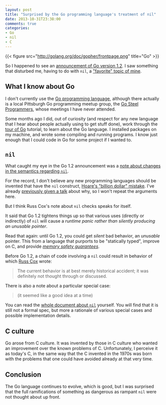 ```yaml
---
layout: post
title: "Surprised by the Go programming language's treatment of nil"
date: 2013-10-31T23:38:00
comments: true
categories: 
- Go
- nil
- C
---
```

{{< figure src="http://golang.org/doc/gopher/frontpage.png" title="Go" >}}

So I happened to see an [announcement of Go version 1.2](http://tip.golang.org/doc/go1.2). I saw something that disturbed me, having to do with `nil`, a ["favorite" topic of mine](/blog/2013/06/29/nil-non-determinism-exceptions/).

<!--more-->

## What I know about Go

I don't currently use the [Go programming language](http://golang.org/), although there actually is a local Pittsburgh Go programming meetup group, the [Go Steel Programmers](http://www.meetup.com/Go-Steel-Programmers/), whose meetings I have never attended.

Some months ago I did, out of curiosity (and respect for any new language that I hear about people actually using to get stuff done), work through the [tour of Go](http://tour.golang.org/) tutorial, to learn about the Go language. I installed packages on my machine, and wrote some compiling and running programs. I know just enough that I could code in Go for some project if I wanted to.

## `nil`

What caught my eye in the Go 1.2 announcement was a [note about changes in the semantics regarding `nil`](http://docs.google.com/document/d/14DgGJKGQeBTNJDXo3YxnlSwv7ouRqvj7BMmZw17vWV0/pub).

For the record, I don't believe any new programming languages should be invented that have the `nil` construct, [Hoare's "billion dollar" mistake](http://www.infoq.com/presentations/Null-References-The-Billion-Dollar-Mistake-Tony-Hoare). I've already [previously given a talk](http://franklinchen.com/blog/2012/09/06/my-pittsburgh-ruby-talk-nil/) about why, so I won't repeat the arguments here.

But I think Russ Cox's note about `nil` checks speaks for itself.

It said that Go 1.2 tightens things up so that various uses (directly or indirectly) of `nil` will cause a *runtime panic rather than silently producing an unusable pointer*.

Read that again: until Go 1.2, you could get *silent* bad behavior, an *unusable* pointer. This from a language that purports to be "statically typed", improve on C, and provide [*memory safety guarantees*](http://golang.org/doc/faq#unions).

Before Go 1.2, a chain of code involving a `nil` could result in behavior of which [Russ Cox](http://swtch.com/~rsc/) wrote:

<blockquote>
The current behavior is at best merely historical accident; it was definitely not thought through or discussed.
</blockquote>

There is also a note about a particular special case:

<blockquote>
(it seemed like a good idea at a time)
</blockquote>

You can read the [whole document about `nil`](http://docs.google.com/document/d/14DgGJKGQeBTNJDXo3YxnlSwv7ouRqvj7BMmZw17vWV0/pub) yourself. You will find that it is still not a formal spec, but more a rationale of various special cases and possible implementation details.

## C culture

Go arose from C culture. It was invented by those in C culture who wanted an improvement over the known problems of C. Unfortunately, I perceive it as today's C, in the same way that the C invented in the 1970s was born with the problems that one could have avoided already at that very time.

## Conclusion

The Go language continues to evolve, which is good, but I was surprised that the full ramifications of something as dangerous as rampant `nil` were not thought about up front.
